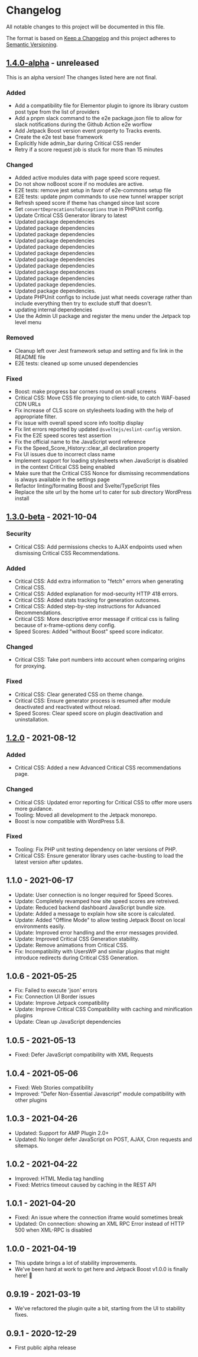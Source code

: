 # Changelog

All notable changes to this project will be documented in this file.

The format is based on [Keep a Changelog](https://keepachangelog.com/en/1.0.0/)
and this project adheres to [Semantic Versioning](https://semver.org/spec/v2.0.0.html).

## [1.4.0-alpha] - unreleased

This is an alpha version! The changes listed here are not final.

### Added
- Add a compatibility file for Elementor plugin to ignore its library custom post type from the list of providers
- Add a pnpm slack command to the e2e package.json file to allow for slack notifications during the Github Action e2e worflow
- Add Jetpack Boost version event property to Tracks events.
- Create the e2e test base framework
- Explicitly hide admin_bar during Critical CSS render
- Retry if a score request job is stuck for more than 15 minutes

### Changed
- Added active modules data with page speed score request.
- Do not show noBoost score if no modules are active.
- E2E tests: remove jest setup in favor of e2e-commons setup file
- E2E tests: update pnpm commands to use new tunnel wrapper script
- Refresh speed score if theme has changed since last score
- Set `convertDeprecationsToExceptions` true in PHPUnit config.
- Update Critical CSS Generator library to latest
- Updated package dependencies
- Updated package dependencies
- Updated package dependencies
- Updated package dependencies
- Updated package dependencies
- Updated package dependencies
- Updated package dependencies
- Updated package dependencies
- Updated package dependencies
- Updated package dependencies
- Updated package dependencies.
- Updated package dependencies.
- Update PHPUnit configs to include just what needs coverage rather than include everything then try to exclude stuff that doesn't.
- updating internal dependencies
- Use the Admin UI package and register the menu under the Jetpack top level menu

### Removed
- Cleanup left over Jest framework setup and setting and fix link in the README file
- E2E tests: cleaned up some unused dependencies

### Fixed
- Boost: make progress bar corners round on small screens
- Critical CSS: Move CSS file proxying to client-side, to catch WAF-based CDN URLs
- Fix increase of CLS score on stylesheets loading with the help of appropriate filter.
- Fix issue with overall speed score info tooltip display
- Fix lint errors reported by updated `@sveltejs/eslint-config` version.
- Fix the E2E speed scores test assertion
- Fix the official name to the JavaScript word reference
- Fix the Speed_Score_History::clear_all declaration property
- Fix UI issues due to incorrect class name
- Implement support for loading stylesheets when JavaScript is disabled in the context Critical CSS being enabled
- Make sure that the Critical CSS Nonce for dismissing recommendations is always available in the settings page
- Refactor linting/formating Boost and Svelte/TypeScript files
- Replace the site url by the home url to cater for sub directory WordPress install

## [1.3.0-beta] - 2021-10-04
### Security
- Critical CSS: Add permissions checks to AJAX endpoints used when dismissing Critical CSS Recommendations.

### Added
- Critical CSS: Add extra information to "fetch" errors when generating Critical CSS.
- Critical CSS: Added explanation for mod-security HTTP 418 errors.
- Critical CSS: Added stats tracking for generation outcomes.
- Critical CSS: Added step-by-step instructions for Advanced Recommendations.
- Critical CSS: More descriptive error message if critical css is failing because of x-frame-options deny config.
- Speed Scores: Added "without Boost" speed score indicator.

### Changed
- Critical CSS: Take port numbers into account when comparing origins for proxying.

### Fixed
- Critical CSS: Clear generated CSS on theme change.
- Critical CSS: Ensure generator process is resumed after module deactivated and reactivated without reload.
- Speed Scores: Clear speed score on plugin deactivation and uninstallation.

## [1.2.0] - 2021-08-12
### Added
- Critical CSS: Added a new Advanced Critical CSS recommendations page.

### Changed
- Critical CSS: Updated error reporting for Critical CSS to offer more users more guidance.
- Tooling: Moved all development to the Jetpack monorepo.
- Boost is now compatible with WordPress 5.8.

### Fixed
- Tooling: Fix PHP unit testing dependency on later versions of PHP.
- Critical CSS: Ensure generator library uses cache-busting to load the latest version after updates.

## 1.1.0 - 2021-06-17

- Update: User connection is no longer required for Speed Scores.
- Update: Completely revamped how site speed scores are retreived.
- Update: Reduced backend dashboard JavaScript bundle size.
- Update: Added a message to explain how site score is calculated.
- Update: Added "Offline Mode" to allow testing Jetpack Boost on local environments easily.
- Update: Improved error handling and the error messages provided.
- Update: Improved Critical CSS Generation stability.
- Update: Remove animations from Critical CSS.
- Fix: Incompatibility with UsersWP and similar plugins that might introduce redirects during Critical CSS Generation.

## 1.0.6 - 2021-05-25

- Fix: Failed to execute 'json' errors
- Fix: Connection UI Border issues
- Update: Improve Jetpack compatibility
- Update: Improve Critical CSS Compatibility with caching and minification plugins
- Update: Clean up JavaScript dependencies

## 1.0.5 - 2021-05-13

- Fixed: Defer JavaScript compatibility with XML Requests

## 1.0.4 - 2021-05-06

- Fixed: Web Stories compatibility
- Improved: "Defer Non-Essential Javascript" module compatibility with other plugins

## 1.0.3 - 2021-04-26

- Updated: Support for AMP Plugin 2.0+
- Updated: No longer defer JavaScript on POST, AJAX, Cron requests and sitemaps.

## 1.0.2 - 2021-04-22

- Improved: HTML Media tag handling
- Fixed: Metrics timeout caused by caching in the REST API

## 1.0.1 - 2021-04-20

- Fixed: An issue where the connection iframe would sometimes break
- Updated: On connection: showing an XML RPC Error instead of HTTP 500 when XML-RPC is disabled

## 1.0.0 - 2021-04-19

- This update brings a lot of stability improvements.
- We've been hard at work to get here and Jetpack Boost v1.0.0 is finally here! 🎉

## 0.9.19 - 2021-03-19

- We've refactored the plugin quite a bit, starting from the UI to stability fixes.

## 0.9.1 - 2020-12-29

- First public alpha release

[1.4.0-alpha]: https://github.com/Automattic/jetpack-boost-production/compare/v1.3.0-beta...v1.4.0-alpha
[1.3.0-beta]: https://github.com/Automattic/jetpack-boost-production/compare/v1.2.0...v1.3.0-beta
[1.2.0]: https://github.com/Automattic/jetpack-boost-production/compare/v1.1.0...v1.2.0-beta
